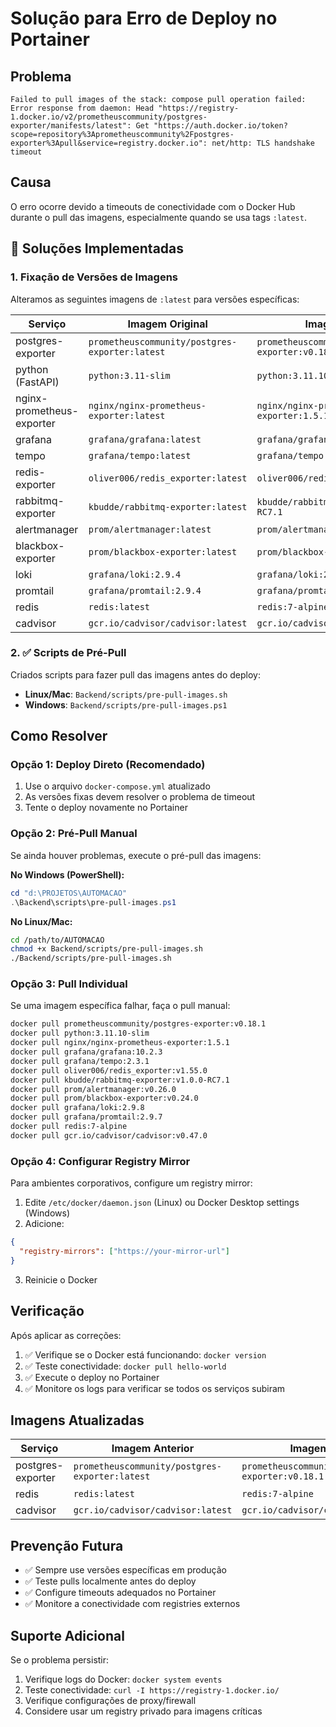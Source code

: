 # Solução para Erro de Deploy no Portainer

## Problema
```
Failed to pull images of the stack: compose pull operation failed: Error response from daemon: Head "https://registry-1.docker.io/v2/prometheuscommunity/postgres-exporter/manifests/latest": Get "https://auth.docker.io/token?scope=repository%3Aprometheuscommunity%2Fpostgres-exporter%3Apull&service=registry.docker.io": net/http: TLS handshake timeout
```

## Causa
O erro ocorre devido a timeouts de conectividade com o Docker Hub durante o pull das imagens, especialmente quando se usa tags `:latest`.

## 🔧 Soluções Implementadas

### 1. **Fixação de Versões de Imagens**
Alteramos as seguintes imagens de `:latest` para versões específicas:

| Serviço | Imagem Original | Imagem Atual |
|---------|----------------|-------------|
| postgres-exporter | `prometheuscommunity/postgres-exporter:latest` | `prometheuscommunity/postgres-exporter:v0.18.1` |
| python (FastAPI) | `python:3.11-slim` | `python:3.11.10-slim` |
| nginx-prometheus-exporter | `nginx/nginx-prometheus-exporter:latest` | `nginx/nginx-prometheus-exporter:1.5.1` |
| grafana | `grafana/grafana:latest` | `grafana/grafana:10.2.3` |
| tempo | `grafana/tempo:latest` | `grafana/tempo:2.3.1` |
| redis-exporter | `oliver006/redis_exporter:latest` | `oliver006/redis_exporter:v1.55.0` |
| rabbitmq-exporter | `kbudde/rabbitmq-exporter:latest` | `kbudde/rabbitmq-exporter:v1.0.0-RC7.1` |
| alertmanager | `prom/alertmanager:latest` | `prom/alertmanager:v0.26.0` |
| blackbox-exporter | `prom/blackbox-exporter:latest` | `prom/blackbox-exporter:v0.24.0` |
| loki | `grafana/loki:2.9.4` | `grafana/loki:2.9.8` |
| promtail | `grafana/promtail:2.9.4` | `grafana/promtail:2.9.7` |
| redis | `redis:latest` | `redis:7-alpine` |
| cadvisor | `gcr.io/cadvisor/cadvisor:latest` | `gcr.io/cadvisor/cadvisor:v0.47.0` |

### 2. ✅ Scripts de Pré-Pull
Criados scripts para fazer pull das imagens antes do deploy:

- **Linux/Mac**: `Backend/scripts/pre-pull-images.sh`
- **Windows**: `Backend/scripts/pre-pull-images.ps1`

## Como Resolver

### Opção 1: Deploy Direto (Recomendado)
1. Use o arquivo `docker-compose.yml` atualizado
2. As versões fixas devem resolver o problema de timeout
3. Tente o deploy novamente no Portainer

### Opção 2: Pré-Pull Manual
Se ainda houver problemas, execute o pré-pull das imagens:

**No Windows (PowerShell):**
```powershell
cd "d:\PROJETOS\AUTOMACAO"
.\Backend\scripts\pre-pull-images.ps1
```

**No Linux/Mac:**
```bash
cd /path/to/AUTOMACAO
chmod +x Backend/scripts/pre-pull-images.sh
./Backend/scripts/pre-pull-images.sh
```

### Opção 3: Pull Individual
Se uma imagem específica falhar, faça o pull manual:

```bash
docker pull prometheuscommunity/postgres-exporter:v0.18.1
docker pull python:3.11.10-slim
docker pull nginx/nginx-prometheus-exporter:1.5.1
docker pull grafana/grafana:10.2.3
docker pull grafana/tempo:2.3.1
docker pull oliver006/redis_exporter:v1.55.0
docker pull kbudde/rabbitmq-exporter:v1.0.0-RC7.1
docker pull prom/alertmanager:v0.26.0
docker pull prom/blackbox-exporter:v0.24.0
docker pull grafana/loki:2.9.8
docker pull grafana/promtail:2.9.7
docker pull redis:7-alpine
docker pull gcr.io/cadvisor/cadvisor:v0.47.0
```

### Opção 4: Configurar Registry Mirror
Para ambientes corporativos, configure um registry mirror:

1. Edite `/etc/docker/daemon.json` (Linux) ou Docker Desktop settings (Windows)
2. Adicione:
```json
{
  "registry-mirrors": ["https://your-mirror-url"]
}
```
3. Reinicie o Docker

## Verificação
Após aplicar as correções:

1. ✅ Verifique se o Docker está funcionando: `docker version`
2. ✅ Teste conectividade: `docker pull hello-world`
3. ✅ Execute o deploy no Portainer
4. ✅ Monitore os logs para verificar se todos os serviços subiram

## Imagens Atualizadas
| Serviço | Imagem Anterior | Imagem Atual |
|---------|----------------|--------------|
| postgres-exporter | `prometheuscommunity/postgres-exporter:latest` | `prometheuscommunity/postgres-exporter:v0.18.1` |
| redis | `redis:latest` | `redis:7-alpine` |
| cadvisor | `gcr.io/cadvisor/cadvisor:latest` | `gcr.io/cadvisor/cadvisor:v0.47.0` |

## Prevenção Futura
- ✅ Sempre use versões específicas em produção
- ✅ Teste pulls localmente antes do deploy
- ✅ Configure timeouts adequados no Portainer
- ✅ Monitore a conectividade com registries externos

## Suporte Adicional
Se o problema persistir:

1. Verifique logs do Docker: `docker system events`
2. Teste conectividade: `curl -I https://registry-1.docker.io/`
3. Verifique configurações de proxy/firewall
4. Considere usar um registry privado para imagens críticas